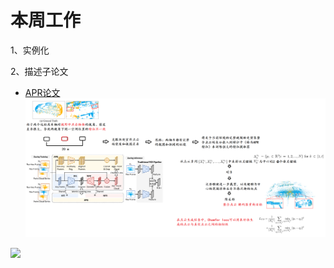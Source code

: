 # 本周工作 

1、实例化

2、描述子论文 


- [APR论文](https://blog.csdn.net/peng_258/article/details/132639225?csdn_share_tail=%7B%22type%22%3A%22blog%22%2C%22rType%22%3A%22article%22%2C%22rId%22%3A%22132639225%22%2C%22source%22%3A%22peng_258%22%7D)
![](https://github.com/Darren-pty/Research/blob/main/Learning%20of%20way/Semester/picture/95.png) 


![](https://github.com/Darren-pty/Research/blob/main/Learning%20of%20way/Semester/picture/96.png) 
